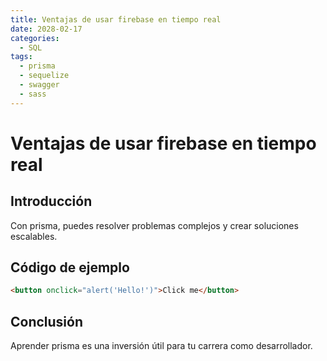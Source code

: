 ```yaml
---
title: Ventajas de usar firebase en tiempo real
date: 2028-02-17
categories:
  - SQL
tags:
  - prisma
  - sequelize
  - swagger
  - sass
---
```


# Ventajas de usar firebase en tiempo real

## Introducción

Con prisma, puedes resolver problemas complejos y crear soluciones escalables.

## Código de ejemplo

```html
<button onclick="alert('Hello!')">Click me</button>
```

## Conclusión

Aprender prisma es una inversión útil para tu carrera como desarrollador.